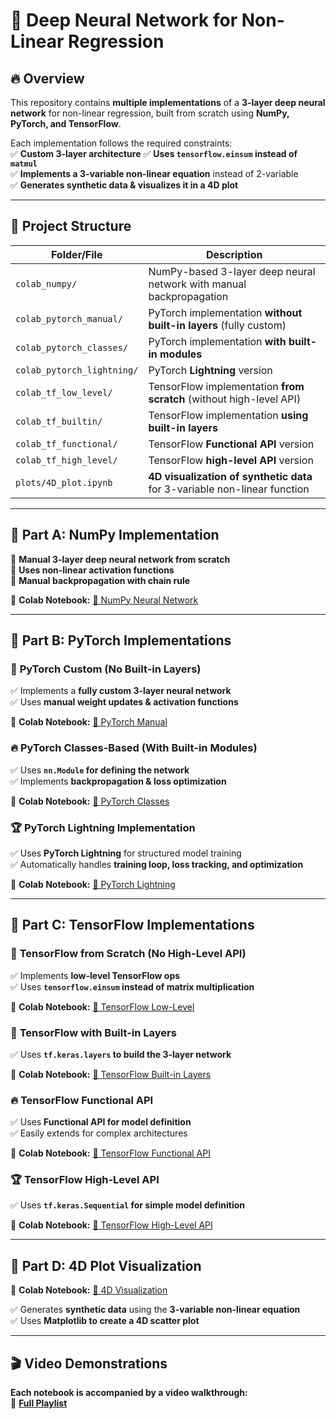 # 🚀 Deep Neural Network for Non-Linear Regression  

## 🔥 Overview  
This repository contains **multiple implementations** of a **3-layer deep neural network** for non-linear regression, built from scratch using **NumPy, PyTorch, and TensorFlow**.  

Each implementation follows the required constraints:  
✅ **Custom 3-layer architecture**
✅ **Uses `tensorflow.einsum` instead of `matmul`**  
✅ **Implements a 3-variable non-linear equation** instead of 2-variable  
✅ **Generates synthetic data & visualizes it in a 4D plot**  

---

## 📌 Project Structure  

| Folder/File | Description |
|------------|-------------|
| `colab_numpy/` | NumPy-based 3-layer deep neural network with manual backpropagation |
| `colab_pytorch_manual/` | PyTorch implementation **without built-in layers** (fully custom) |
| `colab_pytorch_classes/` | PyTorch implementation **with built-in modules** |
| `colab_pytorch_lightning/` | PyTorch **Lightning** version |
| `colab_tf_low_level/` | TensorFlow implementation **from scratch** (without high-level API) |
| `colab_tf_builtin/` | TensorFlow implementation **using built-in layers** |
| `colab_tf_functional/` | TensorFlow **Functional API** version |
| `colab_tf_high_level/` | TensorFlow **high-level API** version |
| `plots/4D_plot.ipynb` | **4D visualization of synthetic data** for 3-variable non-linear function |

---

## 📌 Part A: NumPy Implementation  

🔹 **Manual 3-layer deep neural network from scratch**  
🔹 **Uses non-linear activation functions**  
🔹 **Manual backpropagation with chain rule**  

📌 **Colab Notebook:** [🔗 NumPy Neural Network](#)  

---

## 📌 Part B: PyTorch Implementations  

### 🚀 **PyTorch Custom (No Built-in Layers)**  
✅ Implements a **fully custom 3-layer neural network**  
✅ Uses **manual weight updates & activation functions**  

📌 **Colab Notebook:** [🔗 PyTorch Manual](#)  

### 🔥 **PyTorch Classes-Based (With Built-in Modules)**  
✅ Uses **`nn.Module` for defining the network**  
✅ Implements **backpropagation & loss optimization**  

📌 **Colab Notebook:** [🔗 PyTorch Classes](#)  

### 🏆 **PyTorch Lightning Implementation**  
✅ Uses **PyTorch Lightning** for structured model training  
✅ Automatically handles **training loop, loss tracking, and optimization**  

📌 **Colab Notebook:** [🔗 PyTorch Lightning](#)  

---

## 📌 Part C: TensorFlow Implementations  

### 📜 **TensorFlow from Scratch (No High-Level API)**  
✅ Implements **low-level TensorFlow ops**  
✅ Uses **`tensorflow.einsum` instead of matrix multiplication**  

📌 **Colab Notebook:** [🔗 TensorFlow Low-Level](#)  

### 🚀 **TensorFlow with Built-in Layers**  
✅ Uses **`tf.keras.layers` to build the 3-layer network**  

📌 **Colab Notebook:** [🔗 TensorFlow Built-in Layers](#)  

### 🔥 **TensorFlow Functional API**  
✅ Uses **Functional API for model definition**  
✅ Easily extends for complex architectures  

📌 **Colab Notebook:** [🔗 TensorFlow Functional API](#)  

### 🏆 **TensorFlow High-Level API**  
✅ Uses **`tf.keras.Sequential` for simple model definition**  

📌 **Colab Notebook:** [🔗 TensorFlow High-Level API](#)   

---

## 📌 Part D: 4D Plot Visualization  

📌 **Colab Notebook:** [🔗 4D Visualization](#)   

✅ Generates **synthetic data** using the **3-variable non-linear equation**  
✅ Uses **Matplotlib to create a 4D scatter plot**  

---

## 🎬 Video Demonstrations  

**Each notebook is accompanied by a video walkthrough:**  
🔗 **[Full Playlist](#)**  
